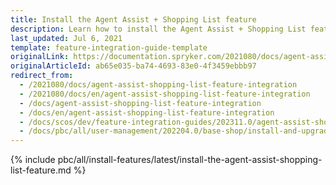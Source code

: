 ```yaml
---
title: Install the Agent Assist + Shopping List feature
description: Learn how to install the Agent Assist + Shopping List feature in to your Spryker based projects.
last_updated: Jul 6, 2021
template: feature-integration-guide-template
originalLink: https://documentation.spryker.com/2021080/docs/agent-assist-shopping-list-feature-integration
originalArticleId: ab65e035-ba74-4693-83e0-4f3459ebbb97
redirect_from:
  - /2021080/docs/agent-assist-shopping-list-feature-integration
  - /2021080/docs/en/agent-assist-shopping-list-feature-integration
  - /docs/agent-assist-shopping-list-feature-integration
  - /docs/en/agent-assist-shopping-list-feature-integration
  - /docs/scos/dev/feature-integration-guides/202311.0/agent-assist-shopping-list-feature-integration.html
  - /docs/pbc/all/user-management/202204.0/base-shop/install-and-upgrade/install-the-agent-assist-shopping-list-feature.html
---
```


{% include pbc/all/install-features/latest/install-the-agent-assist-shopping-list-feature.md %} <!-- To edit, see /_includes/pbc/all/install-features/202311.0/install-the-agent-assist-shopping-list-feature.md -->
